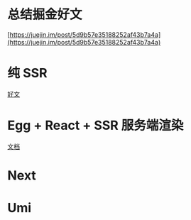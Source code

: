 # 总结掘金好文

[https://juejin.im/post/5d9b57e35188252af43b7a4a](https://juejin.im/post/5d9b57e35188252af43b7a4a)

# 纯 SSR

[好文](https://juejin.im/post/5d7deef6e51d453bb13b66cd)

# Egg + React + SSR 服务端渲染

[文档](http://ykfe.net/guide/ts.html)

# Next

# Umi
